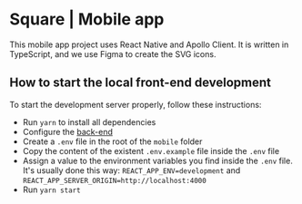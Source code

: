 # Square | Mobile app

This mobile app project uses React Native and Apollo Client. It is written in TypeScript, and we use Figma to create the SVG icons.

## How to start the local front-end development

To start the development server properly, follow these instructions:

-   Run `yarn` to install all dependencies
-   Configure the [back-end](https://github.com/square-net/server)
-   Create a `.env` file in the root of the `mobile` folder
-   Copy the content of the existent `.env.example` file inside the `.env` file
-   Assign a value to the environment variables you find inside the `.env` file. It's usually done this way: `REACT_APP_ENV=development` and `REACT_APP_SERVER_ORIGIN=http://localhost:4000`
-   Run `yarn start`
